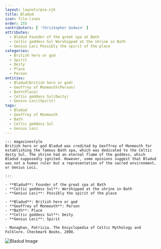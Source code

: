```yaml
---
layout: layouts/pce.njk
title: Bladud
icon: file-lines
order: 255
contributors: [ 'Christopher Godwin' ]
attributes:
  - Bladud Founder of the great spa at Bath
  - Celtic goddess Sul Worshipped at the shrine in Bath
  - Genius Loci Possibly the spirit of the place
categories:
  - British hero or god
  - Spirit
  - Deity
  - Place
  - Person
entities:
  - Bladud(British hero or god)
  - Geoffrey of Monmouth(Person)
  - Bath(Place)
  - Celtic goddess Sul(Deity)
  - Genius Loci(Spirit)
tags:
  - Bladud
  - Geoffrey of Monmouth
  - Bath
  - Celtic goddess Sul
  - Genius Loci
---
```

``` tab [group1:Info]
::: magazinestyle
British hero or god Bladud was credited by Geoffrey of Monmouth for establishing the famous Bath spa, which was dedicated to the Celtic deity Sul. The shrine had an eternal flame of the goddess, which Bladud supposedly ignited. However, some opinions suggest that Bladud was not a human ruler but a representation of the sacred environment, or Genius Loci.

:::
```
``` tab [group1:Attributes]
- **Bladud**: Founder of the great spa at Bath
- **Celtic goddess Sul**: Worshipped at the shrine in Bath
- **Genius Loci**: Possibly the spirit of the place
```
``` tab [group1:Entities]
- **Bladud**: British hero or god
- **Geoffrey of Monmouth**: Person
- **Bath**: Place
- **Celtic goddess Sul**: Deity
- **Genius Loci**: Spirit
```
``` tab [group1:Sources]
- Monaghan, Patricia. The Encyclopedia of Celtic Mythology and Folklore. Checkmark Books, 2008.
```
![Bladud Image](https://upload.wikimedia.org/wikipedia/commons/8/81/Bladud.jpg)
